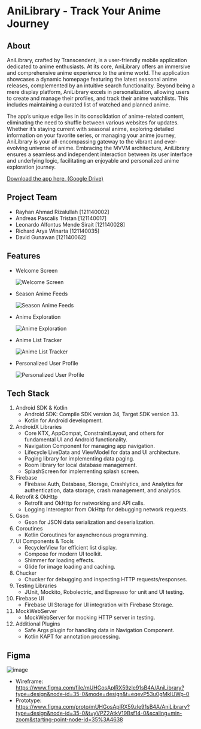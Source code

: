 # AniLibrary - Track Your Anime Journey

## About

AniLibrary, crafted by Transcendent, is a user-friendly mobile application dedicated to anime enthusiasts. At its core, AniLibrary offers an immersive and comprehensive anime experience to the anime world. The application showcases a dynamic homepage featuring the latest seasonal anime releases, complemented by an intuitive search functionality. Beyond being a mere display platform, AniLibrary excels in personalization, allowing users to create and manage their profiles, and track their anime watchlists. This includes maintaining a curated list of watched and planned anime.

The app’s unique edge lies in its consolidation of anime-related content, eliminating the need to shuffle between various websites for updates. Whether it’s staying current with seasonal anime, exploring detailed information on your favorite series, or managing your anime journey, AniLibrary is your all-encompassing gateway to the vibrant and ever-evolving universe of anime. Embracing the MVVM architecture, AniLibrary ensures a seamless and independent interaction between its user interface and underlying logic, facilitating an enjoyable and personalized anime exploration journey.

[Download the app here. (Google Drive)](https://drive.google.com/drive/folders/1RmIQgCIg-_VX-Xl37YjNNwO0A8-WP2dv?usp=sharing)

## Project Team
- Rayhan Ahmad Rizalullah		[121140002]
- Andreas Pascalis Tristan		[121140017]
- Leonardo Alfontus Mende Sirait	[121140028]
- Richard Arya Winarta			[121140035]
- David Gunawan			[121140062]

## Features
- Welcome Screen

  ![Welcome Screen](https://drive.google.com/uc?export=view&id=1WP37M_rqAg4QZl2IOzBFBGPIov6eLbde)

- Season Anime Feeds

  ![Season Anime Feeds](https://drive.google.com/uc?export=view&id=1JinY0JiE57H9EU2g-E1Km8sy25IfyxLe)

- Anime Exploration

  ![Anime Exploration](https://drive.google.com/uc?export=view&id=1oihXT5kcVnqVVdnuWqh9ZyqxKgAGu2nc)
    
- Anime List Tracker

  ![Anime List Tracker](https://drive.google.com/uc?export=view&id=1Pmul163Y4xZzXLu29G4I4ioVVuMuSWR-)

- Personalized User Profile

  ![Personalized User Profile](https://drive.google.com/uc?export=view&id=16SdNYiHjlXCVp9tPrTO5t6-rnHx3hgrr)

## Tech Stack

1. Android SDK & Kotlin
    - Android SDK: Compile SDK version 34, Target SDK version 33.
    - Kotlin for Android development.
2. AndroidX Libraries
    - Core KTX, AppCompat, ConstraintLayout, and others for fundamental UI and Android functionality.
    - Navigation Component for managing app navigation.
    - Lifecycle LiveData and ViewModel for data and UI architecture.
    - Paging library for implementing data paging.
    - Room library for local database management.
    - SplashScreen for implementing splash screen.
3. Firebase
    - Firebase Auth, Database, Storage, Crashlytics, and Analytics for authentication, data storage, crash management, and analytics.
4. Retrofit & OkHttp
    - Retrofit and OkHttp for networking and API calls.
    - Logging Interceptor from OkHttp for debugging network requests.
5. Gson
    - Gson for JSON data serialization and deserialization.
6. Coroutines
    - Kotlin Coroutines for asynchronous programming.
7. UI Components & Tools
    - RecyclerView for efficient list display.
    - Compose for modern UI toolkit.
    - Shimmer for loading effects.
    - Glide for image loading and caching.
8. Chucker
    - Chucker for debugging and inspecting HTTP requests/responses.
9. Testing Libraries
    - JUnit, Mockito, Robolectric, and Espresso for unit and UI testing.
10. Firebase UI
    - Firebase UI Storage for UI integration with Firebase Storage.
11. MockWebServer
    - MockWebServer for mocking HTTP server in testing.
12. Additional Plugins
    - Safe Args plugin for handling data in Navigation Component.
    - Kotlin KAPT for annotation processing.

## Figma
![image](https://github.com/rayhan-121140002/readme-anilibrary/assets/19744944/5f92aa2b-f236-48d0-92a5-2536aa993144)

- Wireframe: https://www.figma.com/file/mUHGosAplRX59zle91sB4A/AniLibrary?type=design&node-id=35-0&mode=design&t=eqevP53u0gMkIUWp-0
- Prototype: https://www.figma.com/proto/mUHGosAplRX59zle91sB4A/AniLibrary?type=design&node-id=35-0&t=yVPZ2AtkV19Bsf14-0&scaling=min-zoom&starting-point-node-id=35%3A4638

